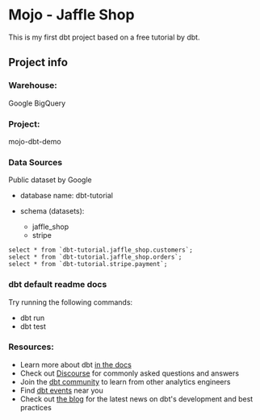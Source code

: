 # Mojo - Jaffle Shop
This is my first dbt project based on a free tutorial by dbt.

## Project info

### Warehouse: 
Google BigQuery
### Project: 
mojo-dbt-demo

### Data Sources
Public dataset by Google 

- database name: dbt-tutorial

- schema (datasets): 

    - jaffle_shop 
    - stripe

```
select * from `dbt-tutorial.jaffle_shop.customers`;
select * from `dbt-tutorial.jaffle_shop.orders`;
select * from `dbt-tutorial.stripe.payment`;
```

### dbt default readme docs

Try running the following commands:

- dbt run
- dbt test

### Resources:

- Learn more about dbt [in the docs](https://docs.getdbt.com/docs/introduction)
- Check out [Discourse](https://discourse.getdbt.com/) for commonly asked questions and answers
- Join the [dbt community](http://community.getbdt.com/) to learn from other analytics engineers
- Find [dbt events](https://events.getdbt.com) near you
- Check out [the blog](https://blog.getdbt.com/) for the latest news on dbt's development and best practices
